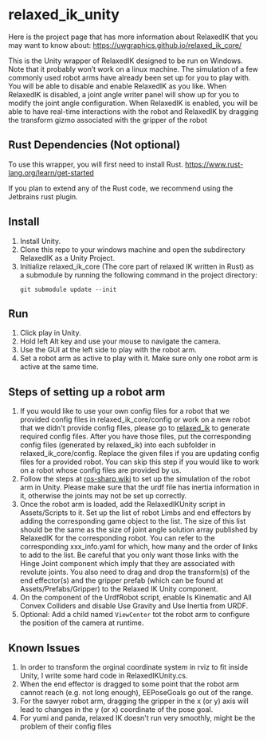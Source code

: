 # relaxed_ik_unity
Here is the project page that has more information about RelaxedIK that you may want to know about: https://uwgraphics.github.io/relaxed_ik_core/

This is the Unity wrapper of RelaxedIK designed to be run on Windows. Note that it probably won’t work on a linux machine. The simulation of a few commonly used robot arms have already been set up for you to play with. You will be able to disable and enable RelaxedIK as you like. When RelaxedIK is disabled, a joint angle writer panel will show up for you to modify the joint angle configuration. When RelaxedIK is enabled, you will be able to have real-time interactions with the robot and RelaxedIK by dragging the transform gizmo associated with the gripper of the robot

## Rust Dependencies (Not optional)
To use this wrapper, you will first need to install Rust. https://www.rust-lang.org/learn/get-started

If you plan to extend any of the Rust code, we recommend using the Jetbrains rust plugin.

## Install
1. Install Unity.
2. Clone this repo to your windows machine and open the subdirectory RelaxedIK as a Unity Project.
3. Initialize relaxed_ik_core (The core part of relaxed IK written in Rust) as a submodule by running the following command in the project directory: 
	```
	git submodule update --init
	```
   
## Run
1. Click play in Unity.
2. Hold left Alt key and use your mouse to navigate the camera.
3. Use the GUI at the left side to play with the robot arm.
4. Set a robot arm as active to play with it. Make sure only one robot arm is active at the same time.

## Steps of setting up a robot arm
1. If you would like to use your own config files for a robot that we provided config files in relaxed_ik_core/config or work on a new robot that we didn't provide config files, please go to [relaxed_ik](https://github.com/uwgraphics/relaxed_ik) to generate required config files. After you have those files, put the corresponding config files (generated by relaxed_ik) into each subfolder in relaxed_ik_core/config. Replace the given files if you are updating config files for a provided robot. You can skip this step if you would like to work on a robot whose config files are provided by us.
2. Follow the steps at [ros-sharp wiki](https://github.com/siemens/ros-sharp/wiki/User_App_NoROS_ImportURDFOnWindows) to set up the simulation of the robot arm in Unity. Please make sure that the urdf file has inertia information in it, otherwise the joints may not be set up correctly.
3. Once the robot arm is loaded, add the RelaxedIKUnity script in Assets/Scripts to it. Set up the list of robot Limbs and end effectors by adding the corresponding game object to the list. The size of this list should be the same as the size of joint angle solution array published by RelaxedIK for the corresponding robot. You can refer to the corresponding xxx_info.yaml for which, how many and the order of links to add to the list. Be careful that you only want those links with the Hinge Joint component which imply that they are associated with revolute joints. You also need to drag and drop the transform(s) of the end effector(s) and the gripper prefab (which can be found at Assets/Prefabs/Gripper) to the Relaxed IK Unity component.
4. On the component of the UrdfRobot script, enable Is Kinematic and All Convex Colliders and disable Use Gravity and Use Inertia from URDF.
5. Optional: Add a child named `ViewCenter` tot the robot arm to configure the position of the camera at runtime.

## Known Issues
1. In order to transform the orginal coordinate system in rviz to fit inside Unity, I write some hard code in RelaxedIKUnity.cs.
2. When the end effector is dragged to some point that the robot arm cannot reach (e.g. not long enough), EEPoseGoals go out of the range.
3. For the sawyer robot arm, dragging the gripper in the x (or y) axis will lead to changes in the y (or x) coordinate of the pose goal.
4. For yumi and panda, relaxed IK doesn't run very smoothly, might be the problem of their config files

